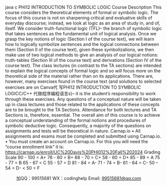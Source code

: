java c
PHI12
INTRODUCTION TO SYMBOLIC LOGIC
Course Description 
This course considers the theoretical elements of formal or symbolic logic. The focus of this course is not on sharpening critical and evaluative skills of everyday discourse; instead, we look at logic as an area of study in, and of, itself. We consider truth-functional logic (TFL)– the branch of symbolic logic that takes sentences as the fundamental unit of logical analysis. Once we grasp the key notions of logic (Section I of the course text), we will learn how to logically symbolize sentences and the logical connections between them (Section II of the course text), given these symbolizations, we then make use of two logical methods to give an analysis of our logical notions: truth-tables (Section III of the course text) and derivations (Section IV of the course text). 
The class lectures (in contrast to the TA sections) are intended to explain the logical concepts of formal logic and so will focus more on the theoretical side of the material rather than on its applications. There are, however, many exercises found in the course text (and solutions to selected exercises are on Canva代 写PHI12 INTRODUCTION TO SYMBOLIC LOGICC/C++
代做程序编程语言s)– it is the student’s responsibility to work through these exercises. Any questions of a conceptual nature will be taken up in class lectures and those related to the applications of these concepts are to be brought to the TA Sections. Attendance for both lectures and TA Sections is, therefore, essential. 
The overall aim of this course is to achieve a conceptual understanding of the formal notions and procedures of symbolic deductive logic. Consequently, a majority of the questions on assignments and tests will be theoretical in nature.
Carnap.io 
• All assignments and exams must be completed and submitted using Carnap.io. 
• You must create an account on Carnap.io. For this you will need the “course enrollment link” it is: https://carnap.io/enroll/UC%20Davis%20PHI012%20Fall%202024
Grading Scale 
90 - 100 = A+       78 - 80 = B+          68 - 70 = C+          58 - 60 = D+ 
85 - 89 = A                   75 - 77 = B                   65 - 67 = C                55 - 57 = D 
81 - 84 = A-                71 - 74 = B-             61 - 64 = C-             50 – 54 = D-          < 50 = F       

         
加QQ：99515681  WX：codinghelp  Email: 99515681@qq.com
